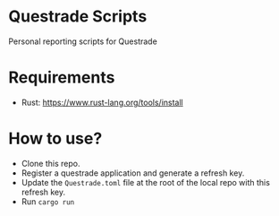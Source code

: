 # Questrade Scripts

Personal reporting scripts for Questrade

# Requirements
- Rust: https://www.rust-lang.org/tools/install

# How to use?
- Clone this repo.
- Register a questrade application and generate a refresh key.
- Update the `Questrade.toml` file at the root of the local repo with this refresh key.
- Run `cargo run`

